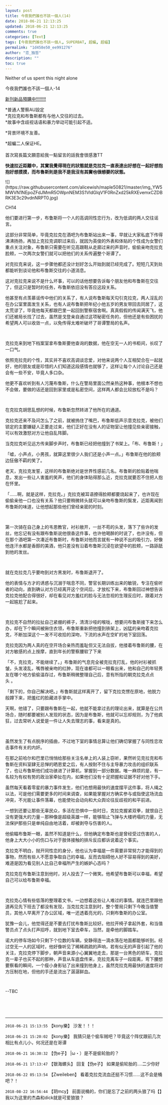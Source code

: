 ```yaml
---
layout: post
title: 今夜我們誰也不該一個人(14)
date: 2018-06-21 12:13:25
updated: 2018-06-21 12:13:25
comments: true
categories: [Text]
tags: [今夜我們誰也不該一個人, SUPERBAT, 超蝙, 超蝠]
permalink: "1d458e50_ee991276"
author: "恋_独哲"
description: ""
toc: true
---
```


<p>Neither of us spent this night alone</p> 
<p>今夜我們誰也不該一個人-14</p> 
<p><a target="_blank" rel="nofollow" href="https://www.weibo.com/2706868565/Gld7V2bnl?type=comment&amp;sudaref=www.weibo.com"  >新刊新品預購中!!!!!!!!</a></p> 
<p>*普通人警察AU設定<br />*克拉克和布鲁斯都有与他人交往的过去。&nbsp;<br />*故事中含歧视话语和暴力举动可能引起不适。</p> 
<p>*背景环境不友善。</p> 
<p>*超蝙二人保证HE。<br /><br />首次寫長篇文願意給我一點留言的話我會很感激TT</p> 
<p><strong>快速拉近距離中，其實我覺得現在的狀態就是克拉克一直表達出好想在一起好想抱抱好想摸摸，而布魯斯則是我不是我沒有</strong><strong><span style="text-decoration:line-through;"  >其實也很想要</span></strong><strong>的狀態。</strong></p> 
<p>
![](https://raw.githubusercontent.com/alicewish/maple50821/master/img_YW5MWVN1NEpoZFdJMmR5OWpnNEM3S1VldGlqV1F0RnZxd25kRXEvemxCZDBRK3E3c29vdnNRPT0.jpg)
<br /></p> 
<p>CH14</p> 
<p>他们要进行第一步，布鲁斯将一个人的高调同性恋行为，改为低调的两人交往谣言。</p> 
<p>这部分非常简单，毕竟克拉克在酒吧为布鲁斯站出来一事，早就让大家私底下传得沸沸扬扬，再加上克拉克调职过来后，就因为英俊的外表和体贴的个性成为女警们重点关注对象，布鲁斯只需要在听见高跟鞋从走廊过来的声音时，偷偷亲吻克拉克脸颊，一次两次女警们就可以把他们的关系传遍整个哥谭了。</p> 
<p>对克拉克来说，这一步骤他都还没计划好怎么开始到就已经完成了。短短几天到处都能听到谈论他和布鲁斯交往的小道消息。</p> 
<p>这对克拉克来说不是什么坏事，可以的话他想要告诉每个朋友他和布鲁斯在交往了，但这只是暂时的任务，布鲁斯依旧没有答应这段关系。</p> 
<p>他甚至有点羡慕谣传中他们的关系了，有人说布鲁斯每天勾引克拉克，两人淫乱的在办公室里面发生关系，也有人说布鲁斯把年纪小他五岁的男友带回去同居了，这太荒谬了，毕竟他每天都跟巴里一起回到警察宿舍啊。真真假假的传闻满天飞，他们还被局长找了过去，虽然是戈登亲自通过这项秘密任务的，但他还是有些困扰的希望两人可以收敛一点，以免传得太难听破坏了哥谭警局的名声。</p> 
<p>&nbsp;</p> 
<p>克拉克来到地下档案室拿布鲁斯要他查询的数据，他在空无一人的书柜间，长叹了一口气。</p> 
<p>依照克拉克的个性，其实并不喜欢高调谈恋爱，对他来说两个人互相契合在一起就好，他的朋友或是珍惜的人们知道这段感情也就够了，这样让每个人讨论自己还是会有一些不安，毕竟人多口杂。</p> 
<p>他更不喜欢听到有人污蔑布鲁斯，什么在警局里面公然亲热这种事，他根本不想也不会做，要做的话还是回到家里或是私密空间，这样两人都会比较放松不是吗？</p> 
<p>&nbsp;</p> 
<p>在克拉克胡思乱想的时候，布鲁斯忽然转进了他所在的通道。</p> 
<p>克拉克还来不及问怎么了之前，就被摀住了嘴巴，布鲁斯低声示意克拉克，被他们锁定的主要嫌疑人正要走过来，他们正好在没有人的证物室让他撞见些亲密接触，可以有效激怒对方让他自乱阵脚。</p> 
<p>当克拉克听见远方传来脚步声时，布鲁斯已经把他撞到了书架上。「布、布鲁斯！」</p> 
<p>「嘘，小声点，小男孩，就算这里很少人我们还是小声一点。」布鲁斯在他的脸颊边狂傲不羁的笑了。</p> 
<p>老天，克拉克发誓，这样的布鲁斯绝对是世界性感前几名。布鲁斯的脸贴着他喘息，发出一些让人害羞的笑声，他们的身体贴得那么近，克拉克就要忍不住把人抱在怀里。</p> 
<p>「……啊，就是这样，克拉克。」克拉克被耳语撩得脸颊都要烧起来了，也许现在偷偷亲他一口也没有关系？他只要稍微转头就可以亲吻布鲁斯的鬓发，近距离闻到布鲁斯的味道，让他想起那些他们曾经亲密的时刻。</p> 
<p>&nbsp;</p> 
<p>第一次骑在自己身上的韦恩教官，衬衫敞开，一丝不苟的头发，落下了些许的发丝，他忘记有没有跟布鲁斯说他很香这件事，也许他喝醉的时说了，也许没有，但在那个酒吧第一次凑近布鲁斯时，布鲁斯对他而言就有一种说不出的吸引力，好像他连汗水都是香醇的美酒，他只差没有沿着布鲁斯沉浸在欲望中的脸颊，一路舔舐到他的发丝。</p> 
<p>&nbsp;</p> 
<p>就在克拉克几乎要吻到对方黑发时，布鲁斯退开了。</p> 
<p>他的表情与方才的诱惑与沉溺于喘息不同，警官长期训练出来的敏锐，专注在偷听者的动向，直到确认对方已经离开这个空间后，才放松下来，布鲁斯回过神想告诉克拉克他配合得很好，却在看见对方羞红的脸与无法忽视的生理反应时，跟着对方一起尴尬了起来。</p> 
<p>&nbsp;</p> 
<p>克拉克不自然的拉扯自己紧绷的裤子，清清沙哑的喉咙，想要问布鲁斯接下来怎么办，却在下个瞬间被揪住衣领，布鲁斯重新把他撞到铁架上，凶猛的亲吻着克拉克，不断加深这个一发不可收拾的深吻，下流的水声在空旷的地下室回荡。</p> 
<p>克拉克因为两人真的在空开场合亲热而羞耻但又无法自拔，他搂着布鲁斯的腰，在对方敏感的点上按摩，直到年长的警察腰软了下来</p> 
<p>「不，克拉克，不能继续了。」布鲁斯的气息完全被克拉克打乱，他的衬衫被抓皱，头发凌乱，嘴唇被亲吻的红肿，现在谁都可以一眼看出来，他和自己的年轻男友在哪个地方偷偷温存过，布鲁斯稍微整理自己后，意有所指的朝克拉克点点头&nbsp;。&nbsp;</p> 
<p>「剩下的，你自己解决吧。」布鲁斯就这样离开了，留下克拉克愣在原地，他脱力般蹲下来，把羞红的脸藏进手掌中。</p> 
<p>天啊，他错了，只要跟布鲁斯在一起，他就不能拿过去的理论出来，就算是在公共场合，随时都要被别人发现的状态，因为是布鲁斯，他就可以忘却规则，为了他疯狂，过去常听人说爱是一件让人失去理志的事，看来是真的。</p> 
<p>&nbsp;</p> 
<p>虽然发生了有点脱序的插曲，不过地下室的事情总算让他们确切掌握了与同性恋攻击事件有关的内奸。</p> 
<p>在那之前哈尔和巴里已悄悄给那些关注名单上的人装上窃听，果然听见克拉克和布鲁斯在资料室肆无忌惮的晒恩爱之后，有人按耐不住与主导暴力攻击的组织联系了，也让布鲁斯他们成功骇进了计算机，掌握到一部分数据。唯一麻烦的是，有一名较为有权有势的政治家牵扯在内，如果他们没有十足把握和证据不好对他下手。</p> 
<p>虽然每天看着零星的暴力事件发生，他们也想用最快的速度摆平这件事，将人绳之以法，可是他们需要更多的时间来调查，如果能掌握对方确实参与或指使这场流血冲突，不光能让事件落幕，也能使社会动向和大众舆论往反歧视的和平前进。</p> 
<p>一想到还要让那些无辜民众，多活在恐惧中一些时日，克拉克握紧双拳，就恨自己没有更强大的力量－那种像是超级英雄一样，能够阻止飞弹与大楼坍塌的力量，无法保护那些只是单纯自由地活着，却被剥夺与伤害的人。</p> 
<p>他偷瞄布鲁斯一眼，虽然不知道是什么，但他确定布鲁斯也是曾经受过伤害的人，他身上大大小小的伤口与对于肢体接触的排斥反应都诉说着这个事实。</p> 
<p>克拉克不明白，抛开同性恋的身分，他也认为幸福是一件需要非常努力才能得到的事物，然而有些人不愿意争取自己的幸福，反而去阻碍他人好不容易得到的美好，难道是因为看见别人比自己幸福所产生的嫉妒心态吗？</p> 
<p>克拉克在布鲁斯注意到他时，对人投去了一个微笑。他希望布鲁斯可以幸福，希望自己可以给布鲁斯幸福。</p> 
<p>&nbsp;</p> 
<p>克拉克心情有些低落的整理着文书，一边想着这些让人难过的事情。就连巴里跟他道再见先下班去了都没有发现，当克拉克注意到时，整个警局只剩下今晚当值警员，其他人早离开了办公区域，唯一还透着亮光的，只剩布鲁斯的办公室。</p> 
<p>犹豫一会儿，他觉得还是不要去打扰布鲁斯比较好。他拉开椅子拿起外套，和当值警员点了点头打声招呼，就到地下室去牵车，当然，是牵他的脚踏车。</p> 
<p>诺大的停车场如今只剩下个位数的车辆，安静得连一滴水落在地面都能够听到。经过空无一人的区域时，他好像听见了稀稀疏疏的声响，若有似无的声音引起了他的关注，克拉克停下脚步，朝声音来源小心翼翼地走去，那是一台黑色的轿车，克拉克一辈子也买不起的那种，声音从车底盘传来，克拉克离车子一段距离，弯下腰想要察看的瞬间，一个瘦小身影钻了出来撞到他身上，虽然克拉克用最快的速度将对方压制在地，但他的手还是流出了潺潺鲜血。</p> 
<p>&nbsp;</p> 
<p>--TBC</p> 
<p>&nbsp;</p> 
<p><br /></p>

---

`2018-06-21 15:13:55` 【kony樂】 沙发！！！

`2018-06-21 15:20:02` 【kony樂】 我猜只是个偷车贼吧？毕竟这个阵仗跟前几次相比有点儿小，何况还是在哥谭

`2018-06-21 16:30:32` 【伪e子】 |ω・）是不是偷轮胎的？

`2018-06-21 17:13:47` 【银海螺头】 回复【伪e子】 如果是偷轮胎的....二少你好

`2018-06-22 05:13:54` 【Zweileben】 看着克拉克流血还挺不习惯……这不会是桶吧？！

`2018-08-22 16:56:44` 【玥mcy】 前面说桶的，你们是忘了之前的两头狼了吗【】我以为这里的杰森和dick就是可爱狼狼？
